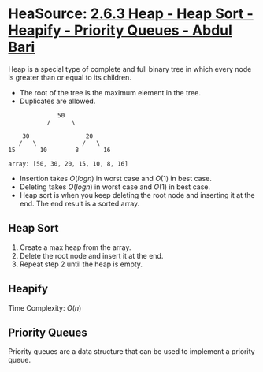 # HeaSource: [2.6.3 Heap - Heap Sort - Heapify - Priority Queues - Abdul Bari](https://youtu.be/HqPJF2L5h9U)

Heap is a special type of complete and full binary tree in which every node is greater than or equal to its children.

- The root of the tree is the maximum element in the tree.
- Duplicates are allowed.

```plaintext
              50
           /      \

    30                20
   /   \             /   \
15       10        8       16
```

`array: [50, 30, 20, 15, 10, 8, 16]`

- Insertion takes $O(log n)$ in worst case and $O(1)$ in best case.
- Deleting takes $O(log n)$ in worst case and $O(1)$ in best case.
- Heap sort is when you keep deleting the root node and inserting it at the end. The end result is a sorted array.

## Heap Sort

1. Create a max heap from the array.
2. Delete the root node and insert it at the end.
3. Repeat step 2 until the heap is empty.

## Heapify

Time Complexity: $O(n)$

## Priority Queues

Priority queues are a data structure that can be used to implement a priority queue.